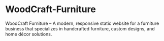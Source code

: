# WoodCraft-Furniture
WoodCraft Furniture – A modern, responsive static website for a furniture business that specializes in handcrafted furniture, custom designs, and home décor solutions.
